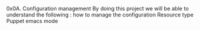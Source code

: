 0x0A. Configuration management
By doing this project we will be able to understand the following :
how to manage the configuration
Resource type
Puppet emacs mode
